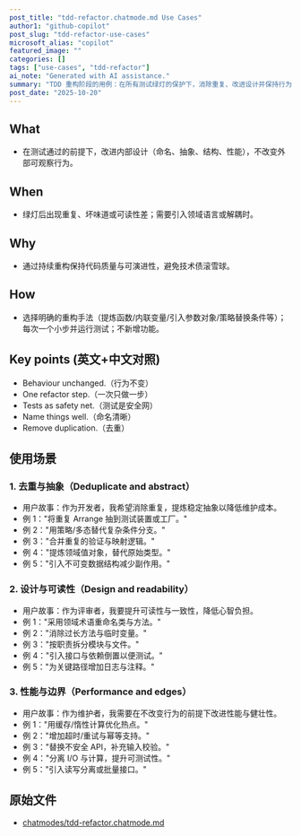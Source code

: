 ```yaml
---
post_title: "tdd-refactor.chatmode.md Use Cases"
author1: "github-copilot"
post_slug: "tdd-refactor-use-cases"
microsoft_alias: "copilot"
featured_image: ""
categories: []
tags: ["use-cases", "tdd-refactor"]
ai_note: "Generated with AI assistance."
summary: "TDD 重构阶段的用例：在所有测试绿灯的保护下，消除重复、改进设计并保持行为不变。"
post_date: "2025-10-20"
---
```


<!-- markdownlint-disable MD041 -->

## What

- 在测试通过的前提下，改进内部设计（命名、抽象、结构、性能），不改变外部可观察行为。

## When

- 绿灯后出现重复、坏味道或可读性差；需要引入领域语言或解耦时。

## Why

- 通过持续重构保持代码质量与可演进性，避免技术债滚雪球。

## How

- 选择明确的重构手法（提炼函数/内联变量/引入参数对象/策略替换条件等）；每次一个小步并运行测试；不新增功能。

## Key points (英文+中文对照)

- Behaviour unchanged.（行为不变）
- One refactor step.（一次只做一步）
- Tests as safety net.（测试是安全网）
- Name things well.（命名清晰）
- Remove duplication.（去重）

## 使用场景

### 1. 去重与抽象（Deduplicate and abstract）

- 用户故事：作为开发者，我希望消除重复，提炼稳定抽象以降低维护成本。
- 例 1："将重复 Arrange 抽到测试装置或工厂。"
- 例 2："用策略/多态替代复杂条件分支。"
- 例 3："合并重复的验证与映射逻辑。"
- 例 4："提炼领域值对象，替代原始类型。"
- 例 5："引入不可变数据结构减少副作用。"

### 2. 设计与可读性（Design and readability）

- 用户故事：作为评审者，我要提升可读性与一致性，降低心智负担。
- 例 1："采用领域术语重命名类与方法。"
- 例 2："消除过长方法与临时变量。"
- 例 3："按职责拆分模块与文件。"
- 例 4："引入接口与依赖倒置以便测试。"
- 例 5："为关键路径增加日志与注释。"

### 3. 性能与边界（Performance and edges）

- 用户故事：作为维护者，我需要在不改变行为的前提下改进性能与健壮性。
- 例 1："用缓存/惰性计算优化热点。"
- 例 2："增加超时/重试与幂等支持。"
- 例 3："替换不安全 API，补充输入校验。"
- 例 4："分离 I/O 与计算，提升可测试性。"
- 例 5："引入读写分离或批量接口。"

## 原始文件

- [chatmodes/tdd-refactor.chatmode.md](../../../chatmodes/tdd-refactor.chatmode.md)
